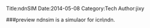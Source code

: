 Title:ndnSIM
Date:2014-05-08
Category:Tech
Author:jixy

###preview
ndnsim is a simulaor for icn\ndn.
